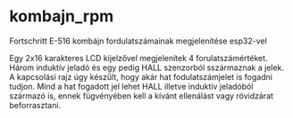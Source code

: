# kombajn_rpm
Fortschritt E-516 kombájn fordulatszámainak megjelenítése esp32-vel

Egy 2x16 karakteres LCD kijelzővel megjelenítek 4 forulatszámértéket.
Három induktív jeladó és egy pedig HALL szenzorból sszármaznak a jelek.
A kapcsolási rajz úgy készűlt, hogy akár hat fodulatszámjelet is fogadni tudjon.
Mind a hat fogadott jel lehet HALL illetve induktív jeladóból származó is, 
ennek fügvényében kell a kívánt ellenálást vagy rövidzárat beforrasztani.
